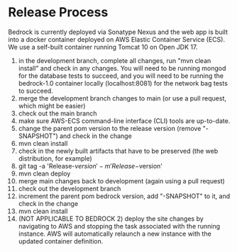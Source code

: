 # Release Process
Bedrock is currently deployed via Sonatype Nexus and the web app is built into a docker container deployed on AWS Elastic Container Service (ECS). We use a self-built container running Tomcat 10 on Open JDK 17.

1) in the development branch, complete all changes, run "mvn clean install" and check in any changes. You will need to be running mongod for the database tests to succeed, and you will need to be running the bedrock-1.0 container locally (localhost:8081) for the network bag tests to succeed.
2) merge the development branch changes to main (or use a pull request, which might be easier)
3) check out the main branch
4) make sure AWS-ECS command-line interface (CLI) tools are up-to-date.
5) change the parent pom version to the release version (remove "-SNAPSHOT") and check in the change
6) mvn clean install
7) check in the newly built artifacts that have to be preserved (the web distribution, for example)
8) git tag -a 'Release-$version' -m 'Release-$version'
8) mvn clean deploy
9) merge main changes back to development (again using a pull request)
10) check out the development branch
11) increment the parent pom bedrock version, add "-SNAPSHOT" to it, and check in the change
12) mvn clean install
13) (NOT APPLICABLE TO BEDROCK 2) deploy the site changes by navigating to AWS and stopping the task associated with the running instance. AWS will automatically relaunch a new instance with the updated container definition.
